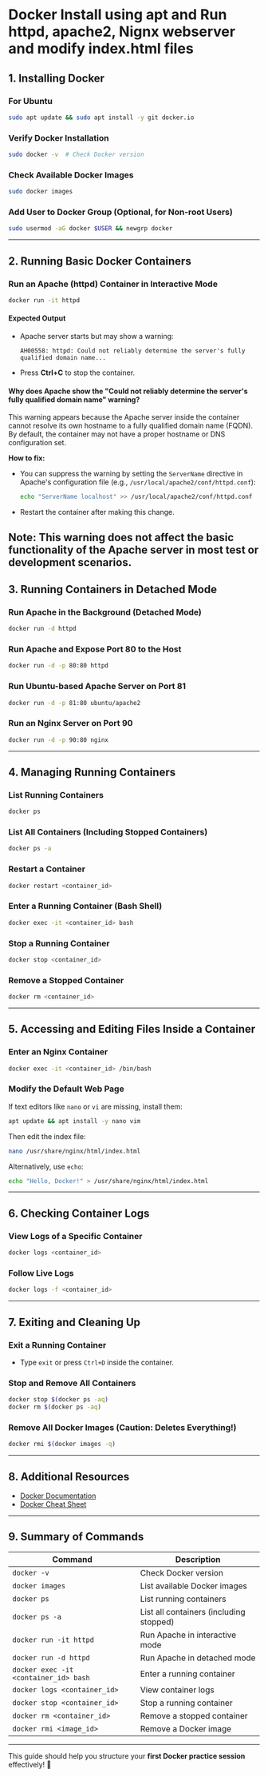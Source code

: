# Docker Install using apt and Run httpd, apache2, Nignx webserver and modify index.html files

## 1. Installing Docker
### **For Ubuntu**
```bash
sudo apt update && sudo apt install -y git docker.io
```

### **Verify Docker Installation**
```bash
sudo docker -v  # Check Docker version
```

### **Check Available Docker Images**
```bash
sudo docker images
```

### **Add User to Docker Group (Optional, for Non-root Users)**
```bash
sudo usermod -aG docker $USER && newgrp docker
```

---
## 2. Running Basic Docker Containers
### **Run an Apache (httpd) Container in Interactive Mode**
```bash
docker run -it httpd
```
#### **Expected Output**
- Apache server starts but may show a warning:
  ```
  AH00558: httpd: Could not reliably determine the server's fully qualified domain name...
  ```
- Press **Ctrl+C** to stop the container.
#### **Why does Apache show the "Could not reliably determine the server's fully qualified domain name" warning?**

This warning appears because the Apache server inside the container cannot resolve its own hostname to a fully qualified domain name (FQDN). By default, the container may not have a proper hostname or DNS configuration set.

**How to fix:**
- You can suppress the warning by setting the `ServerName` directive in Apache's configuration file (e.g., `/usr/local/apache2/conf/httpd.conf`):
  ```bash
  echo "ServerName localhost" >> /usr/local/apache2/conf/httpd.conf
  ```
- Restart the container after making this change.

**Note:** This warning does not affect the basic functionality of the Apache server in most test or development scenarios.
---
## 3. Running Containers in Detached Mode
### **Run Apache in the Background (Detached Mode)**
```bash
docker run -d httpd
```

### **Run Apache and Expose Port 80 to the Host**
```bash
docker run -d -p 80:80 httpd
```

### **Run Ubuntu-based Apache Server on Port 81**
```bash
docker run -d -p 81:80 ubuntu/apache2
```

### **Run an Nginx Server on Port 90**
```bash
docker run -d -p 90:80 nginx
```

---
## 4. Managing Running Containers
### **List Running Containers**
```bash
docker ps
```

### **List All Containers (Including Stopped Containers)**
```bash
docker ps -a
```

### **Restart a Container**
```bash
docker restart <container_id>
```

### **Enter a Running Container (Bash Shell)**
```bash
docker exec -it <container_id> bash
```

### **Stop a Running Container**
```bash
docker stop <container_id>
```

### **Remove a Stopped Container**
```bash
docker rm <container_id>
```

---
## 5. Accessing and Editing Files Inside a Container
### **Enter an Nginx Container**
```bash
docker exec -it <container_id> /bin/bash
```

### **Modify the Default Web Page**
If text editors like `nano` or `vi` are missing, install them:
```bash
apt update && apt install -y nano vim
```
Then edit the index file:
```bash
nano /usr/share/nginx/html/index.html
```
Alternatively, use `echo`:
```bash
echo "Hello, Docker!" > /usr/share/nginx/html/index.html
```

---
## 6. Checking Container Logs
### **View Logs of a Specific Container**
```bash
docker logs <container_id>
```

### **Follow Live Logs**
```bash
docker logs -f <container_id>
```

---
## 7. Exiting and Cleaning Up
### **Exit a Running Container**
- Type `exit` or press `Ctrl+D` inside the container.

### **Stop and Remove All Containers**
```bash
docker stop $(docker ps -aq)
docker rm $(docker ps -aq)
```

### **Remove All Docker Images (Caution: Deletes Everything!)**
```bash
docker rmi $(docker images -q)
```

---
## 8. Additional Resources
- [Docker Documentation](https://docs.docker.com/)
- [Docker Cheat Sheet](https://dockerlabs.collabnix.com/docker/cheatsheet/)

---
## 9. Summary of Commands
| Command | Description |
|---------|-------------|
| `docker -v` | Check Docker version |
| `docker images` | List available Docker images |
| `docker ps` | List running containers |
| `docker ps -a` | List all containers (including stopped) |
| `docker run -it httpd` | Run Apache in interactive mode |
| `docker run -d httpd` | Run Apache in detached mode |
| `docker exec -it <container_id> bash` | Enter a running container |
| `docker logs <container_id>` | View container logs |
| `docker stop <container_id>` | Stop a running container |
| `docker rm <container_id>` | Remove a stopped container |
| `docker rmi <image_id>` | Remove a Docker image |

---
This guide should help you structure your **first Docker practice session** effectively! 🚀
